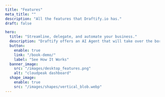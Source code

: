 ```yaml
---
title: "Features"
meta_title: ""
description: "All the features that Draftify.io has."
draft: false

hero:
  title: "Streamline, delegate, and automate your business."
  description: "Draftify offers an AI Agent that will take over the boring backend tasks and double-check its own work."
  button:
    enable: true
    link: "/book-demo/"
    label: "See How It Works"
  banner_image:
    src: "/images/desktop_features.png"
    alt: "cloudpeak dashboard"
  shape_image:
    enable: true
    src: "/images/shapes/vertical_blob.webp"
---
```

